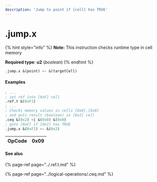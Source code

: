```yaml
---
description: 'Jump to point if [cell] has TRUE'
---
```


# .jump.x

{% hint style="info" %}
**Note:** This instruction checks runtime type in cell memory 

**Required type**: **u2** \(_boolean_\)
{% endhint %}

```scheme
.jump.x &(point) ~- &(targetCell)
```

#### **Examples**

```scheme
; ...
; set ref into [0xF] cell
.ref.t &(0xF2)
; ...
; Checks memory values in cells [0x0],[0x0] 
; and puts result (boolean) in [0x2] cell
.ceq &(0x2) <| &(0x0) &(0x0)
; goto [0xF] if [0x2] has TRUE
.jump.x &(0xF2) ~- &(0x2)
```

| OpCode | 0x09 |
| :--- | :--- |


#### See also

{% page-ref page="../.ref.t.md" %}

{% page-ref page="../logical-operations/.ceq.md" %}



